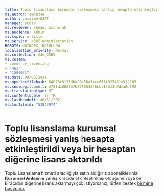 ```yaml
---
title: Toplu lisanslama kurumsal sözleşmesi yanlış hesapta etkinleştirildi
ms.author: cmcatee
author: cmcatee-MSFT
manager: scotv
ms.reviewer: shegu, nicholak
ms.audience: Admin
ms.topic: article
ms.service: o365-administration
ROBOTS: NOINDEX, NOFOLLOW
localization_priority: Normal
ms.collection: Adm_O365
ms.custom:
- commerce_licensing
- "463"
- "1500021"
ms.date: 08/05/2021
ms.openlocfilehash: 64073e8133d0a88a56a74cc6934025451e312205
ms.sourcegitcommit: e781da003fb7b878854846cbe12b13b9dca8df92
ms.translationtype: MT
ms.contentlocale: tr-TR
ms.lasthandoff: 08/31/2021
ms.locfileid: "58843974"
---
```

# <a name="volume-licensing-enterprise-agreement-activated-on-the-wrong-account-or-transferring-licenses-from-one-account-to-another"></a>Toplu lisanslama kurumsal sözleşmesi yanlış hesapta etkinleştirildi veya bir hesaptan diğerine lisans aktarıldı

Toplu Lisanslama hizmeti aracılığıyla satın aldığınız aboneliklerinizi **Kurumsal Anlaşma** yanlış kiracıda etkinleştirilmiş olduğunu veya  bir kiracıdan diğerine lisans aktarmayı çok istiyorsanız, lütfen destek  [birimine başvurun.](https://go.microsoft.com/fwlink/p/?linkid=518322)